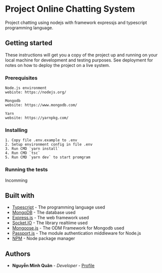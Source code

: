 # Project Online Chatting System

Project chatting using nodejs with framework expressjs and typescript programming language.

## Getting started

These instructions will get you a copy of the project up and running on your local machine for development and testing purposes. See deployment for notes on how to deploy the project on a live system.

### Prerequisites

```
Node.js environment
webiste: https://nodejs.org/
```

```
Mongodb
website: https://www.mongodb.com/ 
```

```
Yarn
website: https://yarnpkg.com/
```

### Installing
```
1. Copy file .env.example to .env
2. Setup environment config in file .env
3. Run CMD `yarn install`
4. Run CMD `tsc`
5. Run CMD `yarn dev` to start promgram
```

### Running the tests
Incomming

## Built with
* [Typescript](https://www.typescriptlang.org/) - The programming language used
* [MongoDB](https://www.mongodb.com/) - The database used
* [Express.js](https://expressjs.com/) - The web framework used
* [Socket.IO](https://socket.io/) - The library realtiime used
* [Mongoose.js](https://mongoosejs.com/) - The ODM Framework for Mongodb used
* [Passport.js](https://rometools.github.io/rome/) - The module authentication middleware for Node.js
* [NPM](https://maven.apache.ohttps://www.npmjs.com/) - Node package manager

## Authors

* **Nguyễn Minh Quân** - *Developer* - [Profile](https://minhquan3197.github.io/)

